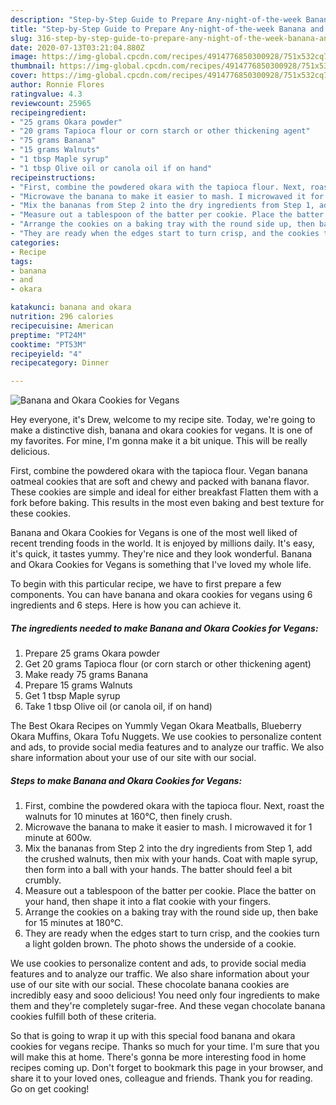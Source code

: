 ```yaml
---
description: "Step-by-Step Guide to Prepare Any-night-of-the-week Banana and Okara Cookies for Vegans"
title: "Step-by-Step Guide to Prepare Any-night-of-the-week Banana and Okara Cookies for Vegans"
slug: 316-step-by-step-guide-to-prepare-any-night-of-the-week-banana-and-okara-cookies-for-vegans
date: 2020-07-13T03:21:04.880Z
image: https://img-global.cpcdn.com/recipes/4914776850300928/751x532cq70/banana-and-okara-cookies-for-vegans-recipe-main-photo.jpg
thumbnail: https://img-global.cpcdn.com/recipes/4914776850300928/751x532cq70/banana-and-okara-cookies-for-vegans-recipe-main-photo.jpg
cover: https://img-global.cpcdn.com/recipes/4914776850300928/751x532cq70/banana-and-okara-cookies-for-vegans-recipe-main-photo.jpg
author: Ronnie Flores
ratingvalue: 4.3
reviewcount: 25965
recipeingredient:
- "25 grams Okara powder"
- "20 grams Tapioca flour or corn starch or other thickening agent"
- "75 grams Banana"
- "15 grams Walnuts"
- "1 tbsp Maple syrup"
- "1 tbsp Olive oil or canola oil if on hand"
recipeinstructions:
- "First, combine the powdered okara with the tapioca flour. Next, roast the walnuts for 10 minutes at 160℃, then finely crush."
- "Microwave the banana to make it easier to mash. I microwaved it for 1 minute at 600w."
- "Mix the bananas from Step 2 into the dry ingredients from Step 1, add the crushed walnuts, then mix with your hands. Coat with maple syrup, then form into a ball with your hands. The batter should feel a bit crumbly."
- "Measure out a tablespoon of the batter per cookie. Place the batter on your hand, then shape it into a flat cookie with your fingers."
- "Arrange the cookies on a baking tray with the round side up, then bake for 15 minutes at 180℃."
- "They are ready when the edges start to turn crisp, and the cookies turn a light golden brown. The photo shows the underside of a cookie."
categories:
- Recipe
tags:
- banana
- and
- okara

katakunci: banana and okara 
nutrition: 296 calories
recipecuisine: American
preptime: "PT24M"
cooktime: "PT53M"
recipeyield: "4"
recipecategory: Dinner

---
```



![Banana and Okara Cookies for Vegans](https://img-global.cpcdn.com/recipes/4914776850300928/751x532cq70/banana-and-okara-cookies-for-vegans-recipe-main-photo.jpg)

Hey everyone, it's Drew, welcome to my recipe site. Today, we're going to make a distinctive dish, banana and okara cookies for vegans. It is one of my favorites. For mine, I'm gonna make it a bit unique. This will be really delicious.

First, combine the powdered okara with the tapioca flour. Vegan banana oatmeal cookies that are soft and chewy and packed with banana flavor. These cookies are simple and ideal for either breakfast Flatten them with a fork before baking. This results in the most even baking and best texture for these cookies.

Banana and Okara Cookies for Vegans is one of the most well liked of recent trending foods in the world. It is enjoyed by millions daily. It's easy, it's quick, it tastes yummy. They're nice and they look wonderful. Banana and Okara Cookies for Vegans is something that I've loved my whole life.


To begin with this particular recipe, we have to first prepare a few components. You can have banana and okara cookies for vegans using 6 ingredients and 6 steps. Here is how you can achieve it.

<!--inarticleads1-->

##### The ingredients needed to make Banana and Okara Cookies for Vegans:

1. Prepare 25 grams Okara powder
1. Get 20 grams Tapioca flour (or corn starch or other thickening agent)
1. Make ready 75 grams Banana
1. Prepare 15 grams Walnuts
1. Get 1 tbsp Maple syrup
1. Take 1 tbsp Olive oil (or canola oil, if on hand)


The Best Okara Recipes on Yummly Vegan Okara Meatballs, Blueberry Okara Muffins, Okara Tofu Nuggets. We use cookies to personalize content and ads, to provide social media features and to analyze our traffic. We also share information about your use of our site with our social. 

<!--inarticleads2-->

##### Steps to make Banana and Okara Cookies for Vegans:

1. First, combine the powdered okara with the tapioca flour. Next, roast the walnuts for 10 minutes at 160℃, then finely crush.
1. Microwave the banana to make it easier to mash. I microwaved it for 1 minute at 600w.
1. Mix the bananas from Step 2 into the dry ingredients from Step 1, add the crushed walnuts, then mix with your hands. Coat with maple syrup, then form into a ball with your hands. The batter should feel a bit crumbly.
1. Measure out a tablespoon of the batter per cookie. Place the batter on your hand, then shape it into a flat cookie with your fingers.
1. Arrange the cookies on a baking tray with the round side up, then bake for 15 minutes at 180℃.
1. They are ready when the edges start to turn crisp, and the cookies turn a light golden brown. The photo shows the underside of a cookie.


We use cookies to personalize content and ads, to provide social media features and to analyze our traffic. We also share information about your use of our site with our social. These chocolate banana cookies are incredibly easy and sooo delicious! You need only four ingredients to make them and they&#39;re completely sugar-free. And these vegan chocolate banana cookies fulfill both of these criteria. 

So that is going to wrap it up with this special food banana and okara cookies for vegans recipe. Thanks so much for your time. I'm sure that you will make this at home. There's gonna be more interesting food in home recipes coming up. Don't forget to bookmark this page in your browser, and share it to your loved ones, colleague and friends. Thank you for reading. Go on get cooking!
